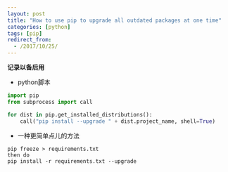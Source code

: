```yaml
---
layout: post
title: "How to use pip to upgrade all outdated packages at one time"
categories: [python]
tags: [pip]
redirect_from:
  - /2017/10/25/
---
```


**记录以备后用**

- python脚本

```python
import pip
from subprocess import call

for dist in pip.get_installed_distributions():
    call("pip install --upgrade " + dist.project_name, shell=True)
```

- 一种更简单点儿的方法

```shell
pip freeze > requirements.txt
then do
pip install -r requirements.txt --upgrade
```



